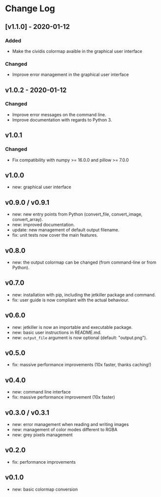 # Change Log


## [v1.1.0] - 2020-01-12
### Added
- Make the cividis colormap avaible in the graphical user interface

### Changed
- Improve error management in the graphical user interface


## v1.0.2 - 2020-01-12
### Changed
- Improve error messages on the command line.
- Improve documentation with regards to Python 3.

## v1.0.1
### Changed
- Fix compatibility with numpy >= 16.0.0 and pillow >= 7.0.0

## v1.0.0

- new: graphical user interface

## v0.9.0 / v0.9.1

- new: new entry points from Python (convert_file, convert_image,
  convert_array).
- new: improved documentation.
- update: new management of default output filename.
- fix: unit tests now cover the main features.

## v0.8.0

- new: the output colormap can be changed (from command-line or
  from Python).

## v0.7.0

- new: installation with pip, including the jetkiller package and
  command.
- fix: user guide is now compliant with the actual behaviour.

## v0.6.0

- new: jetkiller is now an importable and executable package.
- new: basic user instructions in README.md.
- new: `output_file` argument is now optional (default: "output.png").

## v0.5.0

- fix: massive performance improvements (10x faster, thanks caching!)

## v0.4.0

- new: command line interface
- fix: massive performance improvement (10x faster)

## v0.3.0 /  v0.3.1

- new: error management when reading and writing images
- new: management of color modes different to RGBA
- new: grey pixels management

## v0.2.0

- fix: performance improvements

## v0.1.0

- new: basic colormap conversion
